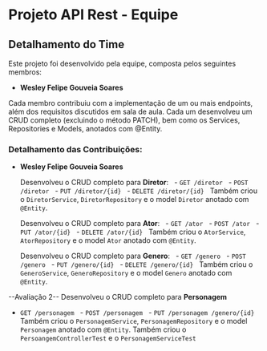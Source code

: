 # Projeto API Rest - Equipe

## Detalhamento do Time

Este projeto foi desenvolvido pela equipe, composta pelos seguintes membros:

- **Wesley Felipe Gouveia Soares**

Cada membro contribuiu com a implementação de um ou mais endpoints, além dos requisitos discutidos em sala de aula. Cada um desenvolveu um CRUD completo (excluindo o método PATCH), bem como os Services, Repositories e Models, anotados com @Entity.

### Detalhamento das Contribuições:

- **Wesley Felipe Gouveia Soares**

  Desenvolveu o CRUD completo para **Diretor**:
  - `GET /diretor`
  - `POST /diretor`
  - `PUT /diretor/{id}`
  - `DELETE /diretor/{id}`
  Também criou o `DiretorService`, `DiretorRepository` e o model `Diretor` anotado com `@Entity`.
  
  Desenvolveu o CRUD completo para **Ator**:
  - `GET /ator`
  - `POST /ator`
  - `PUT /ator/{id}`
  - `DELETE /ator/{id}`
  Também criou o `AtorService`, `AtorRepository` e o model `Ator` anotado com `@Entity`.

  Desenvolveu o CRUD completo para **Genero**:
  - `GET /genero`
  - `POST /genero`
  - `PUT /genero/{id}`
  - `DELETE /genero/{id}`
  Também criou o `GeneroService`, `GeneroRepository` e o model `Genero` anotado com `@Entity`.

--Avaliação 2--
  Desenvolveu o CRUD completo para **Personagem**
  - `GET /personagem`
  - `POST /personagem`
  - `PUT /personagem /genero/{id}`
  Também criou o `PersonagemService`, `PersonagemRepository` e o model `Personagem` anotado com `@Entity`.
  Também criou o `PersoangemControllerTest` e o `PersonagemServiceTest`
